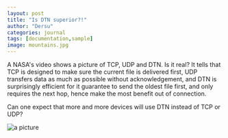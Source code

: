 ```yaml
---
layout: post
title: "Is DTN superior?!"
author: "Dersu"
categories: journal
tags: [documentation,sample]
image: mountains.jpg
---
```


A NASA's video shows a picture of TCP, UDP and DTN. Is it real? It tells that TCP is designed to make sure the current file is delivered first, UDP transfers data as much as possible without acknowledgement, and DTN is surprisingly efficient for it guarantee to send the oldest file first, and only requires the next hop, hence make the most benefit out of connection.

Can one expect that more and more devices will use DTN instead of TCP or UDP?

![a picture](http://note.youdao.com/yws/public/resource/fcfb1ffdf4cd866c9e2d9444fa6a0610/WEBRESOURCE5957eb6f5e4a085a234c2113fccf60d2?ynotemdtimestamp=1591765607335
) 